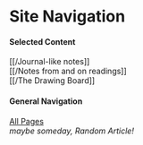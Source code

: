 # Site Navigation

#### Selected Content

[[/Journal-like notes]]  
[[/Notes from and on readings]]  
[[/The Drawing Board]]

#### General Navigation

[All Pages](/all-pages.html)  
_maybe someday, Random Article!_
